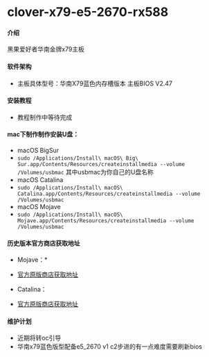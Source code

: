 # clover-x79-e5-2670-rx588

#### 介绍
黑果爱好者华南金牌x79主板

#### 软件架构
- 主板具体型号：华南X79蓝色内存槽版本 主板BIOS V2.47

#### 安装教程
- 教程制作中等待完成
#### mac下制作制作安装U盘：
- macOS BigSur
- `sudo /Applications/Install\ macOS\ Big\ Sur.app/Contents/Resources/createinstallmedia --volume /Volumes/usbmac` 其中usbmac为你自己的U盘名称
- macOS Catalina
- `sudo /Applications/Install\ macOS\ Catalina.app/Contents/Resources/createinstallmedia --volume /Volumes/usbmac`
- macOS Mojave
- `sudo /Applications/Install\ macOS\ Mojave.app/Contents/Resources/createinstallmedia --volume /Volumes/usbmac`


#### 历史版本官方商店获取地址
- Mojave：*
- [官方原版商店获取地址](https://itunes.apple.com/cn/app/macos-mojave/id1398502828?ls=1&mt=12)

- Catalina：
- [官方原版商店获取地址](https://itunes.apple.com/cn/app/macos-catalina/id1466841314?ls=1&mt=12)
#### 维护计划
- 近期将转oc引导
- 华南x79蓝色版型配备e5_2670 v1 c2步进的有一点难度需要刷新bios

